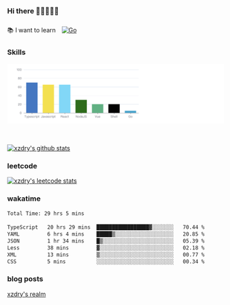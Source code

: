 ### Hi there 👋👋👋👋👋

 :books: I want to learn <a href="https://go.dev/" target="_blank"><img style="margin: 10px" src="https://profilinator.rishav.dev/skills-assets/go-original.svg" alt="Go" height="50" /></a>  

### Skills
![](img/2022-09-05-22-04-20.png)

<br />

[![xzdry's github stats](https://github-readme-stats.vercel.app/api?username=xzdry&count_private=true&show_icons=true&theme=vue)](https://github.com/xzdry)

### leetcode
[![xzdry's leetcode stats](https://leetcard.jacoblin.cool/xzdry-2?theme=light&font=Anek%20Kannada&site=cn)](https://leetcode.cn/u/xzdry-2/)

### wakatime
<!--START_SECTION:waka-->

```text
Total Time: 29 hrs 5 mins

TypeScript   20 hrs 29 mins  █████████████████▓░░░░░░░   70.44 %
YAML         6 hrs 4 mins    █████▒░░░░░░░░░░░░░░░░░░░   20.85 %
JSON         1 hr 34 mins    █▒░░░░░░░░░░░░░░░░░░░░░░░   05.39 %
Less         38 mins         ▓░░░░░░░░░░░░░░░░░░░░░░░░   02.18 %
XML          13 mins         ▒░░░░░░░░░░░░░░░░░░░░░░░░   00.77 %
CSS          5 mins          ░░░░░░░░░░░░░░░░░░░░░░░░░   00.34 %
```

<!--END_SECTION:waka-->

### blog posts
[xzdry's realm](https://www.justdry.net/)
